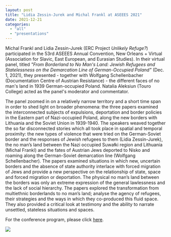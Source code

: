 ```yaml
---
layout: post
title: "Lidia Zessin-Jurek and Michal Frankl at ASEEES 2021"
date: 2021-12-21
categories: 
  - "all"
  - "presentations"
---
```


Michal Frankl and Lidia Zessin-Jurek (ERC Project _Unlikely Refuge?_) participated in the 53rd ASEEES Annual Convention, New Orleans + Virtual (Association for Slavic, East European, and Eurasian Studies). In their virtual panel, titled _"From Borderland to No Man's Land: Jewish Refugees and Statelessness on the Demarcation Line of German-Occupied Poland"_ (Dec. 1, 2021), they presented - together with Wolfgang Schellenbacher (Documentation Centre of Austrian Resistance) - the different faces of no man's land in 1939 German-occupied Poland. Natalia Aleksiun (Touro College) acted as the panel's moderator and commentator. 

The panel zoomed in on a relatively narrow territory and a short time span in order to shed light on broader phenomena: the three papers examined the interconnected subjects of expulsions, deportation and border policies in the Eastern part of Nazi-occupied Poland, along the new borders with Lithuania and the Soviet Union in 1939-1940. The speakers weaved together the so far disconnected stories which all took place in spatial and temporal proximity: the new types of violence that were tried on the German-Soviet border and the responses of Jewish refugees to them (Lidia Zessin-Jurek), the no man’s land between the Nazi occupied Suwałki region and Lithuania (Michal Frankl) and the fates of Austrian Jews deported to Nisko and roaming along the German-Soviet demarcation line (Wolfgang Schellenbacher). The papers examined situations in which new, uncertain borders and the absence of state authority interlace with forced migration of Jews and provide a new perspective on the relationship of state, space and forced migration or deportation. The physical no man’s land between the borders was only an extreme expression of the general lawlessness and the lack of social hierarchy. The papers explored the transformation from multiethnic borderlands to no man’s land; analyse the agency of refugees, their strategies and the ways in which they co-produced this fluid space. They also provided a critical look at testimony and the ability to narrate unsettled, stateless situations and spaces.

For the conference program, please click [here](https://www.aseees.org/sites/default/files/downloads/ASEEES%202021%20Virtual%20Program%20final.pdf).

[![](/assets/images/aseees2021.png)](https://www.aseees.org/sites/default/files/downloads/ASEEES%202021%20Virtual%20Program%20final.pdf)
